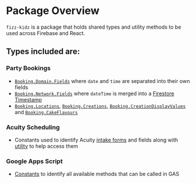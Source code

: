 # Package Overview

`fizz-kidz` is a package that holds shared types and utility methods to be used across Firebase and React.

## Types included are:

### Party Bookings

- [`Booking.Domain.Fields`](./booking/domain/index.ts) where `date` and `time` are separated into their own fields
- [`Booking.Network.Fields`](./booking/network/index.ts) where `dateTime` is merged into a [Firestore Timestamp](https://firebase.google.com/docs/reference/js/firebase.firestore.Timestamp)
- [`Booking.Locations`](./booking/locations.ts), [`Booking.Creations`](./booking/locations.ts), [`Booking.CreationDisplayValues`](./booking/creationDisplayValues.ts) and [`Booking.CakeFlavours`](./booking/cakeFlvaours.ts)

### Acuity Scheduling

- Constants used to identify Acuity [intake forms](https://help.acuityscheduling.com/hc/en-us/articles/219149377-Client-Intake-Forms-Agreements) and fields along with [utility](./acuity/utilities.ts) to help access them

### Google Apps Script

- [Constants](./appsscript/index.ts) to identify all available methods that can be called in GAS